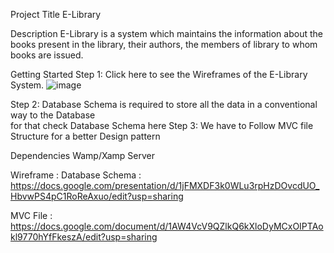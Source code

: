 Project Title
E-Library

Description 
E-Library  is a system which maintains the information about the books present in the library, their authors, the members of library to whom books are issued.

Getting Started
Step 1:  Click here  to see the Wireframes of the E-Library System.
![image](https://user-images.githubusercontent.com/83626715/123503073-2cb8fe80-d66e-11eb-9dac-e3266c5fbcea.png)

Step 2:   Database Schema is required to store all the data in a conventional way to the Database  
for that check Database Schema here
Step 3:   We have to Follow MVC file Structure for a better Design pattern

Dependencies
Wamp/Xamp Server



Wireframe       :
Database Schema : https://docs.google.com/presentation/d/1jFMXDF3k0WLu3rpHzDOvcdUO_HbvwPS4pC1RoReAxuo/edit?usp=sharing

MVC File        : https://docs.google.com/document/d/1AW4VcV9QZlkQ6kXloDyMCxOIPTAokl9770hYfFkeszA/edit?usp=sharing
